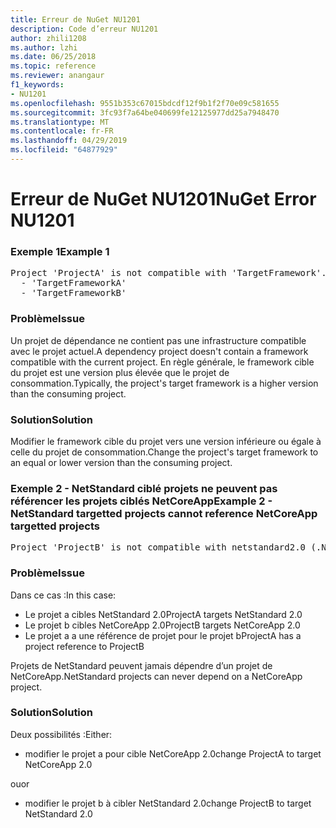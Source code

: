 ```yaml
---
title: Erreur de NuGet NU1201
description: Code d’erreur NU1201
author: zhili1208
ms.author: lzhi
ms.date: 06/25/2018
ms.topic: reference
ms.reviewer: anangaur
f1_keywords:
- NU1201
ms.openlocfilehash: 9551b353c67015bdcdf12f9b1f2f70e09c581655
ms.sourcegitcommit: 3fc93f7a64be040699fe12125977dd25a7948470
ms.translationtype: MT
ms.contentlocale: fr-FR
ms.lasthandoff: 04/29/2019
ms.locfileid: "64877929"
---
```

# <a name="nuget-error-nu1201"></a><span data-ttu-id="4d254-103">Erreur de NuGet NU1201</span><span class="sxs-lookup"><span data-stu-id="4d254-103">NuGet Error NU1201</span></span>

### <a name="example-1"></a><span data-ttu-id="4d254-104">Exemple 1</span><span class="sxs-lookup"><span data-stu-id="4d254-104">Example 1</span></span>
<pre>Project 'ProjectA' is not compatible with 'TargetFramework'. Project 'ProjectA' supports:<br/>  - 'TargetFrameworkA'<br/>  - 'TargetFrameworkB'</pre>

### <a name="issue"></a><span data-ttu-id="4d254-105">Problème</span><span class="sxs-lookup"><span data-stu-id="4d254-105">Issue</span></span>
<span data-ttu-id="4d254-106">Un projet de dépendance ne contient pas une infrastructure compatible avec le projet actuel.</span><span class="sxs-lookup"><span data-stu-id="4d254-106">A dependency project doesn't contain a framework compatible with the current project.</span></span> <span data-ttu-id="4d254-107">En règle générale, le framework cible du projet est une version plus élevée que le projet de consommation.</span><span class="sxs-lookup"><span data-stu-id="4d254-107">Typically, the project's target framework is a higher version than the consuming project.</span></span>

### <a name="solution"></a><span data-ttu-id="4d254-108">Solution</span><span class="sxs-lookup"><span data-stu-id="4d254-108">Solution</span></span>
<span data-ttu-id="4d254-109">Modifier le framework cible du projet vers une version inférieure ou égale à celle du projet de consommation.</span><span class="sxs-lookup"><span data-stu-id="4d254-109">Change the project's target framework to an equal or lower version than the consuming project.</span></span>

### <a name="example-2---netstandard-targetted-projects-cannot-reference-netcoreapp-targetted-projects"></a><span data-ttu-id="4d254-110">Exemple 2 - NetStandard ciblé projets ne peuvent pas référencer les projets ciblés NetCoreApp</span><span class="sxs-lookup"><span data-stu-id="4d254-110">Example 2 - NetStandard targetted projects cannot reference NetCoreApp targetted projects</span></span>
<pre>Project 'ProjectB' is not compatible with netstandard2.0 (.NETStandard,Version=v2.0). Project 'ProjectB' supports: netcoreapp2.0 (.NETCoreApp,Version=v2.0)</pre>

### <a name="issue"></a><span data-ttu-id="4d254-111">Problème</span><span class="sxs-lookup"><span data-stu-id="4d254-111">Issue</span></span> 
<span data-ttu-id="4d254-112">Dans ce cas :</span><span class="sxs-lookup"><span data-stu-id="4d254-112">In this case:</span></span>
- <span data-ttu-id="4d254-113">Le projet a cibles NetStandard 2.0</span><span class="sxs-lookup"><span data-stu-id="4d254-113">ProjectA targets NetStandard 2.0</span></span>
- <span data-ttu-id="4d254-114">Le projet b cibles NetCoreApp 2.0</span><span class="sxs-lookup"><span data-stu-id="4d254-114">ProjectB targets NetCoreApp 2.0</span></span>
- <span data-ttu-id="4d254-115">Le projet a a une référence de projet pour le projet b</span><span class="sxs-lookup"><span data-stu-id="4d254-115">ProjectA has a project reference to ProjectB</span></span>

<span data-ttu-id="4d254-116">Projets de NetStandard peuvent jamais dépendre d’un projet de NetCoreApp.</span><span class="sxs-lookup"><span data-stu-id="4d254-116">NetStandard projects can never depend on a NetCoreApp project.</span></span>

### <a name="solution"></a><span data-ttu-id="4d254-117">Solution</span><span class="sxs-lookup"><span data-stu-id="4d254-117">Solution</span></span>
<span data-ttu-id="4d254-118">Deux possibilités :</span><span class="sxs-lookup"><span data-stu-id="4d254-118">Either:</span></span>
- <span data-ttu-id="4d254-119">modifier le projet a pour cible NetCoreApp 2.0</span><span class="sxs-lookup"><span data-stu-id="4d254-119">change ProjectA to target NetCoreApp 2.0</span></span>

<span data-ttu-id="4d254-120">ou</span><span class="sxs-lookup"><span data-stu-id="4d254-120">or</span></span>

- <span data-ttu-id="4d254-121">modifier le projet b à cibler NetStandard 2.0</span><span class="sxs-lookup"><span data-stu-id="4d254-121">change ProjectB to target NetStandard 2.0</span></span>

